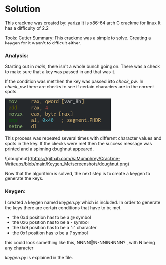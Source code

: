 # Solution
This crackme was created by: yariza
It is x86-64 arch C crackme for linux
It has a difficulty of 2.2 

Tools: Cutter
 Summary:  This crackme was a simple to solve. Creating a keygen for it wasn't to difficult either.

### Analysis:
Starting out in *main*, there isn't a whole bunch going on. There was a check to make sure that a key was passed in and that was it.

If the condition was met then the key was passed into *check_pw*. In *check_pw* there are checks to see if certain characters are in the correct spots.

![checks-pic](https://github.com/VJMumphrey/Crackme-Writeups/blob/main/Keygen_Me/screenshots/checks_pic.png)

This process was repeated several times with different character values and spots in the key.
If the checks were met then the success message was printed and a spinning doughnut appeared.

![doughnut]((https://github.com/VJMumphrey/Crackme-Writeups/blob/main/Keygen_Me/screenshots/doughnut.png)

Now that the algorithim is solved, the next step is to create a keygen to generate the keys.

### Keygen:
I created a keygen named *keygen.py* which is included.
In order to generate the keys there are certain conditions that have to be met.

- the 0x4 position has to be a *@* symbol
- the 0x6 position has to be a *-* symbol
- the 0x9 position has to be a "l" character
- the 0xf position has to be a *?* symbol

this could look something like this,
NNNN@N-NNlNNNNN? , with N being any character

*keygen.py* is explained in the file.

